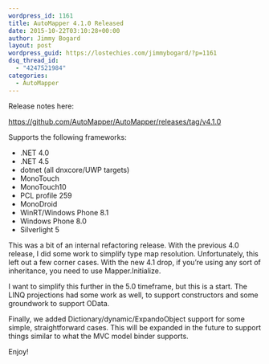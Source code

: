 ```yaml
---
wordpress_id: 1161
title: AutoMapper 4.1.0 Released
date: 2015-10-22T03:10:28+00:00
author: Jimmy Bogard
layout: post
wordpress_guid: https://lostechies.com/jimmybogard/?p=1161
dsq_thread_id:
  - "4247521984"
categories:
  - AutoMapper
---
```

Release notes here:

<https://github.com/AutoMapper/AutoMapper/releases/tag/v4.1.0>

Supports the following frameworks:

  * .NET 4.0
  * .NET 4.5
  * dotnet (all dnxcore/UWP targets)
  * MonoTouch
  * MonoTouch10
  * PCL profile 259
  * MonoDroid
  * WinRT/Windows Phone 8.1
  * Windows Phone 8.0
  * Silverlight 5

This was a bit of an internal refactoring release. With the previous 4.0 release, I did some work to simplify type map resolution. Unfortunately, this left out a few corner cases. With the new 4.1 drop, if you&#8217;re using any sort of inheritance, you need to use Mapper.Initialize.

I want to simplify this further in the 5.0 timeframe, but this is a start. The LINQ projections had some work as well, to support constructors and some groundwork to support OData.

Finally, we added Dictionary/dynamic/ExpandoObject support for some simple, straightforward cases. This will be expanded in the future to support things similar to what the MVC model binder supports.

Enjoy!